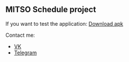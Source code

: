 ## MITSO Schedule project
If you want to test the application:
[Download apk](https://github.com/dirtyalex/MITSOSchedule/raw/master/MITSO%20Schedule.apk)

Сontact me:

 - [VK](https://vk.com/lopukhofficial)
 - [Telegram](t.me/DirtyAlex)

